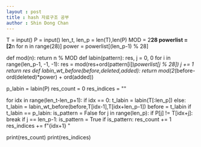 ```yaml
---
layout : post
title : hash 자료구조 공부
author : Shin Dong Chan
---
```

T = input()
P = input()
len_t, len_p = len(T),len(P)
MOD = 2**28
powerlist = [2**n for n in range(28)]
power = powerlist[(len_p-1) % 28]

def mod(n):
    return n % MOD
def labin(pattern):
    res, j = 0, 0
    for i in range(len_p-1, -1, -1):
        res = mod(res+ord(pattern[i])*powerlist[j % 28])
        j += 1
    return res
def labin_wt_before(before,deleted,added):
    return mod(2*(before-ord(deleted)*power) + ord(added))

p_labin = labin(P)
res_count = 0
res_indices = ""

for idx in range(len_t-len_p+1):
    if idx == 0:
        t_labin = labin(T[:len_p])
    else:
        t_labin = labin_wt_before(before,T[idx-1],T[idx+len_p-1])
    before = t_labin
    if t_labin == p_labin:
        is_pattern = False
        for j in range(len_p):
            if P[j] != T[idx+j]:
                break
            if j == len_p-1:
                is_pattern = True
        if is_pattern:
            res_count += 1
            res_indices += f"{idx+1} "

print(res_count)
print(res_indices)
